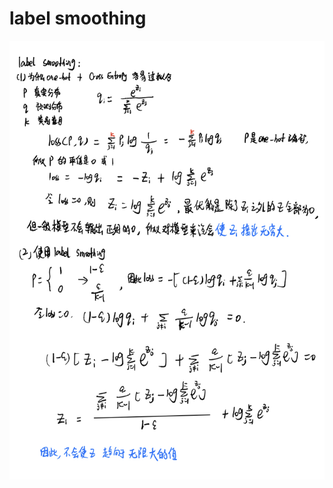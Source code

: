 
# label smoothing  
![](https://github.com/Deep-Learning-Studyroom/offer/blob/master/pictures/label_smoothing.jpg) 